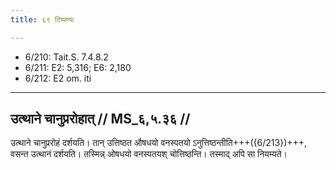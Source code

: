 ```yaml
---
title: ६९ टिप्पण्यः

---
```

- 6/210: Tait.S. 7.4.8.2
- 6/211: E2: 5,316; E6: 2,180
- 6/212: E2 om. iti

____________________________________________


## उत्थाने चानुप्ररोहात् // MS_६,५.३६ //

उत्थाने चानुप्ररोहं दर्शयति। तान् उत्तिष्ठत औषधयो वनस्पतयो ऽनुत्तिष्ठन्तीति+++({6/213})+++, वसन्त उत्थानं दर्शयति। तस्मिन्न् ओषधयो वनस्पतयश् चोत्तिष्ठन्ति। तस्माद् अपि सा नियम्यते।
